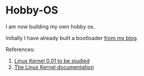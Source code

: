 # Hobby-OS
I am now building my own hobby os.

Initially I have already built a bootloader [from my 
blog](https://monthlywrap.blogspot.com/2021/01/design-and-development-of-os-for.html).

References:
1. [Linux Kernel 0.01 to be studied](https://mirrors.edge.kernel.org/pub/linux/kernel/Historic/)
2. [The Linux Kernel documentation](https://docs.kernel.org/)
  
